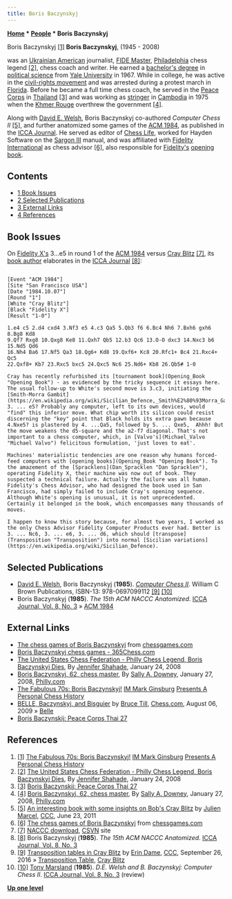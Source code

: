 ```yaml
---
title: Boris Baczynskyj
---
```

**[Home](Home "Home") * [People](People "People") * Boris Baczynskyj**

[](http://nezhmet.wordpress.com/2008/06/16/the-fabulous-70s-boris-baczynskyj/) Boris Baczynskyj <a id="cite-note-1" href="#cite-ref-1">[1]</a>
**Boris Baczynskyj**, (1945 - 2008)

was an [Ukrainian American](https://en.wikipedia.org/wiki/Ukrainian_American) journalist, [FIDE Master](https://en.wikipedia.org/wiki/FIDE_titles#FIDE_Master_.28FM.29), [Philadelphia](https://en.wikipedia.org/wiki/Philadelphia) chess legend <a id="cite-note-2" href="#cite-ref-2">[2]</a>, chess coach and writer. He earned a [bachelor's degree](https://en.wikipedia.org/wiki/Bachelor%27s_degree) in [political science](https://en.wikipedia.org/wiki/Political_science) from [Yale University](https://en.wikipedia.org/wiki/Yale_University) in 1967. While in college, he was active in the [civil-rights movement](https://en.wikipedia.org/wiki/African-American_Civil_Rights_Movement_%281954%E2%80%9368%29) and was arrested during a protest march in [Florida](https://en.wikipedia.org/wiki/Florida). Before he became a full time chess coach, he served in the [Peace Corps](https://en.wikipedia.org/wiki/Peace_Corps) in [Thailand](https://en.wikipedia.org/wiki/Thailand) <a id="cite-note-3" href="#cite-ref-3">[3]</a> and was working as [stringer](https://en.wikipedia.org/wiki/Stringer_%28journalism%29) in [Cambodia](https://en.wikipedia.org/wiki/Cambodia) in 1975 when the [Khmer Rouge](https://en.wikipedia.org/wiki/Khmer_Rouge) overthrew the government <a id="cite-note-4" href="#cite-ref-4">[4]</a>.

Along with [David E. Welsh](David_E._Welsh "David E. Welsh"), Boris Baczynskyj co-authored *Computer Chess II* <a id="cite-note-5" href="#cite-ref-5">[5]</a>, and further anatomized some games of the [ACM 1984](ACM_1984 "ACM 1984"), as published in the [ICCA Journal](ICGA_Journal#8_3 "ICGA Journal"). He served as editor of [Chess Life](https://en.wikipedia.org/wiki/Chess_Life), worked for Hayden Software on the [Sargon III](Sargon#Sargon3 "Sargon") manual, and was affiliated with [Fidelity International](Fidelity_Electronics "Fidelity Electronics") as chess advisor <a id="cite-note-6" href="#cite-ref-6">[6]</a>, also responsible for [Fidelity's](Fidelity "Fidelity") [opening book](Opening_Book "Opening Book").

## Contents

- [1 Book Issues](#book-issues)
- [2 Selected Publications](#selected-publications)
- [3 External Links](#external-links)
- [4 References](#references)

## Book Issues

On [Fidelity X's](Fidelity "Fidelity") 3...e5 in round 1 of the [ACM 1984](ACM_1984 "ACM 1984") versus [Cray Blitz](Cray_Blitz "Cray Blitz") <a id="cite-note-7" href="#cite-ref-7">[7]</a>, its [book author](Category:Opening_Book_Author "Category:Opening Book Author") elaborates in the [ICCA Journal](ICGA_Journal#8_3 "ICGA Journal") <a id="cite-note-8" href="#cite-ref-8">[8]</a>:

```

[Event "ACM 1984"]
[Site "San Francisco USA"]
[Date "1984.10.07"]
[Round "1"]
[White "Cray Blitz"]
[Black "Fidelity X"]
[Result "1-0"]

1.e4 c5 2.d4 cxd4 3.Nf3 e5 4.c3 Qa5 5.Qb3 f6 6.Bc4 Nh6 7.Bxh6 gxh6 8.Bg8 Kd8 
9.Qf7 Rxg8 10.Qxg8 Ke8 11.Qxh7 Qb5 12.b3 Qc6 13.O-O dxc3 14.Nxc3 b6 15.Nd5 Qd6 
16.Nh4 Ba6 17.Nf5 Qa3 18.Qg6+ Kd8 19.Qxf6+ Kc8 20.Rfc1+ Bc4 21.Rxc4+ Qc5 
22.Qxf8+ Kb7 23.Rxc5 bxc5 24.Qxc5 Nc6 25.Nd6+ Kb8 26.Qb5# 1-0

```

```
Cray has recently refurbished its [tournament book](Opening_Book "Opening Book") - as evidenced by the tricky sequence it essays here. The usual follow-up to White's second move is 3.c3, initiating the [Smith-Morra Gambit](https://en.wikipedia.org/wiki/Sicilian_Defence,_Smith%E2%80%93Morra_Gambit). 3. ... e5? Probably any computer, left to its own devices, would "find" this inferior move. What chip worth its silicon could resist discerning the "key" point that Black holds its extra pawn because 4.Nxe5? is plastered by 4. ...Qa5, followed by 5. ... Qxe5,  Ahhh! But the move weakens the d5-square and the a2-f7 diagonal. That's not important to a chess computer, which, in [Valvo's](Michael_Valvo "Michael Valvo") felicitous formulation, 'just loves to eat'.

```

```
Machines' materialistic tendencies are one reason why humans forced-feed computers with [opening books](Opening_Book "Opening Book"). To the amazement of the [Spracklens](Dan_Spracklen "Dan Spracklen"), operating Fidelity X, their machine was now out of book. They suspected a technical failure. Actually the failure was all human. Fidelity's Chess Advisor, who had designed the book used in San Francisco, had simply failed to include Cray's opening sequence. Although White's opening is unusual, it is not unprecedented. Certainly it belonged in the book, which encompasses many thousands of moves.

```

```
I happen to know this story because, for almost two years, I worked as the only Chess Advisor Fidelity Computer Products ever had. Better is 3. ... Nc6, 3. ... e6, 3. ... d6, which should [transpose](Transposition "Transposition") into normal [Sicilian variations](https://en.wikipedia.org/wiki/Sicilian_Defence). 

```

## Selected Publications

- [David E. Welsh](David_E._Welsh "David E. Welsh"), Boris Baczynskyj (**1985**). *[Computer Chess II](http://www.amazon.com/Computer-Chess-II-David-Welsh/dp/0697099113)*. William C Brown Publications, ISBN-13: 978-0697099112 <a id="cite-note-9" href="#cite-ref-9">[9]</a> <a id="cite-note-10" href="#cite-ref-10">[10]</a>
- Boris Baczynskyj (**1985**). *The 15th ACM NACCC Anatomized*. [ICCA Journal, Vol. 8, No. 3](ICGA_Journal#8_3 "ICGA Journal") » [ACM 1984](ACM_1984 "ACM 1984")

## External Links

- [The chess games of Boris Baczynskyj](http://www.chessgames.com/perl/chessplayer?pid=28425) from [chessgames.com](http://www.chessgames.com/index.html)
- [Boris Baczynskyj chess games - 365Chess.com](http://www.365chess.com/players/Boris_Baczynskyj)
- [The United States Chess Federation - Philly Chess Legend, Boris Baczynskyj Dies](http://main.uschess.org/content/view/8135/429/), By [Jennifer Shahade](https://en.wikipedia.org/wiki/Jennifer_Shahade), January 24, 2008
- [Boris Baczynskyj, 62, chess master](http://articles.philly.com/2008-01-27/news/25254290_1_chess-master-chess-players-world-chess-federation), By [Sally A. Downey](http://www.zoominfo.com/p/Sally-Downey/110701650), January 27, 2008, [Philly.com](https://en.wikipedia.org/wiki/Philadelphia_Media_Network)
- [The Fabulous 70s: Boris Baczynskyj!](http://nezhmet.wordpress.com/2008/06/16/the-fabulous-70s-boris-baczynskyj/) [IM Mark Ginsburg](http://uschessleague.com/player.php?p=mark-ginsburg) [Presents A Personal Chess History](http://nezhmet.wordpress.com/)
- [BELLE, Baczynskyj, and Bisguier](http://www.chess.com/article/view/belle-baczynskyj-and-bisguier) by [Bruce Till](http://www.chess.com/members/view/spassky), [Chess.com](index.php?title=Chess.com&action=edit&redlink=1 "Chess.com (page does not exist)"), August 06, 2009 » [Belle](Belle "Belle")
- [Boris Baczynskij: Peace Corps Thai 27](http://thai27.com/volunteer_Boris_Baczynskyj2.html)

## References

1. <a id="cite-ref-1" href="#cite-note-1">[1]</a> [The Fabulous 70s: Boris Baczynskyj!](http://nezhmet.wordpress.com/2008/06/16/the-fabulous-70s-boris-baczynskyj/) [IM Mark Ginsburg](http://uschessleague.com/player.php?p=mark-ginsburg) [Presents A Personal Chess History](http://nezhmet.wordpress.com/)
1. <a id="cite-ref-2" href="#cite-note-2">[2]</a> [The United States Chess Federation - Philly Chess Legend, Boris Baczynskyj Dies](http://main.uschess.org/content/view/8135/429/), By [Jennifer Shahade](https://en.wikipedia.org/wiki/Jennifer_Shahade), January 24, 2008
1. <a id="cite-ref-3" href="#cite-note-3">[3]</a>  [Boris Baczynskij: Peace Corps Thai 27](http://thai27.com/volunteer_Boris_Baczynskyj2.html)
1. <a id="cite-ref-4" href="#cite-note-4">[4]</a> [Boris Baczynskyj, 62, chess master](http://articles.philly.com/2008-01-27/news/25254290_1_chess-master-chess-players-world-chess-federation), By [Sally A. Downey](http://www.zoominfo.com/p/Sally-Downey/110701650), January 27, 2008, [Philly.com](https://en.wikipedia.org/wiki/Philadelphia_Media_Network)
1. <a id="cite-ref-5" href="#cite-note-5">[5]</a> [An interesting book with some insights on Bob's Cray Blitz](http://www.talkchess.com/forum/viewtopic.php?t=39455) by [Julien Marcel](Julien_Marcel "Julien Marcel"), [CCC](CCC "CCC"), June 23, 2011
1. <a id="cite-ref-6" href="#cite-note-6">[6]</a> [The chess games of Boris Baczynskyj](http://www.chessgames.com/perl/chessplayer?pid=28425) from [chessgames.com](http://www.chessgames.com/index.html)
1. <a id="cite-ref-7" href="#cite-note-7">[7]</a> [NACCC download](http://www.csvn.nl/downloads/partijen/landen-kampioenschappen/north-america/95-verzamelde-partijen-van-north-american-computer-chess-championships-1984-1994/file), [CSVN](CSVN "CSVN") site
1. <a id="cite-ref-8" href="#cite-note-8">[8]</a> Boris Baczynskyj (**1985**). *The 15th ACM NACCC Anatomized*. [ICCA Journal, Vol. 8, No. 3](ICGA_Journal#8_3 "ICGA Journal")
1. <a id="cite-ref-9" href="#cite-note-9">[9]</a> [Transposition tables in Cray Blitz](http://www.talkchess.com/forum/viewtopic.php?t=61543) by [Erin Dame](Erin_Dame "Erin Dame"), [CCC](CCC "CCC"), September 26, 2016 » [Transposition Table](Transposition_Table "Transposition Table"), [Cray Blitz](Cray_Blitz "Cray Blitz")
1. <a id="cite-ref-10" href="#cite-note-10">[10]</a> [Tony Marsland](Tony_Marsland "Tony Marsland") (**1985**). *D.E. Welsh and B. Baczynskyj: Computer Chess II*. [ICCA Journal, Vol. 8, No. 3](ICGA_Journal#8_3 "ICGA Journal") (review)

**[Up one level](People "People")**

